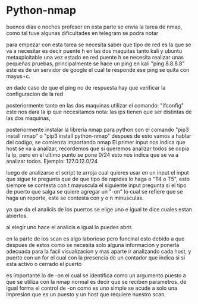 # Python-nmap

buenos dias o noches profesor
en esta parte se envia la tarea de nmap, como tal tuve algunas dificultades en telegram se podra notar

para empezar con esta tarea se necesita saber que tipo de red es la que se va a necesitar es decir puente h en las dos maquitas tanto kali y ubuntu metaxploitable 
una vez estado en red puente h se necesita realizar unas pequeñas pruebas, principalmente se hace un ping en kali "ping 8.8.8.8" este es de un servidor de google el cual te responde 
ese ping se quita con mayus+c.

en dado caso de que el ping no de respuesta hay que verificar la configuracion de la red 

posteriormente tanto en las dos maquinas utilizar el comando: "ifconfig" este nos dara la ip que necesitamos 
nota: las ips tienen que ser distintas de las dos maquinas,

posteriormente instalar la libreria nmap para python con el comando 
"pip3 install nmap" o "pip3 install python-nmap"
despues de esto vamos a hablar del codigo, se comienza importando nmap
El primer input nos indica que host se va a analizar, recordemos que si queremos analizar todos se copia la ip,
pero en el ultimo punto se pone 0/24 esto nos indica que se va a analizar todos. Ejemplo: 127.0.12.0/24

luego de analizarse el script te arroja cual quieres usar en un input
el input que sigue te pregunta que de que tipo de rapides lo haga o "T4 o T5", esto siempre se contesta con t mayuscula
el siguiente input pregunta si el tipo de puerto que salga se quiere agregar un  "-on" lo cual se refiere que se haga un reporte,
este se contesta con y o n minusculas.

ya que da el analicis de los puertos se elige uno e igual te dice cuales estan abiertos.

al elegir uno hace el analicis e igual lo puedes abrir.

en la parte de los scan es algo laborioso pero funcinal esto debido a que despues de estos como se necesita solo alguna informacion y ponerla adecuada 
para la facil visualizacion y mas aparte ir analizando cada host, y puerto con un for el cual con la presencia de un contador que indica si si esta activo o cerrado el puerto 

es importante lo de -on el cual se identifica como un argumento puesto a que se utiliza con la nmap normal es decir que se reciben parametros.
de igual forma el control de -on como es uno simple se acude a solo una impresion que es un puesto y un host que requiere nuestro scan.




